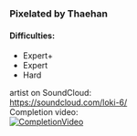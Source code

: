 
### Pixelated by Thaehan
#### Difficulties:
- Expert+
- Expert
- Hard

artist on SoundCloud:  
https://soundcloud.com/loki-6/  
Completion video:  
[![CompletionVideo](https://img.youtube.com/vi/TGj3roXioKI/0.jpg)](https://youtu.be/TGj3roXioKI)
